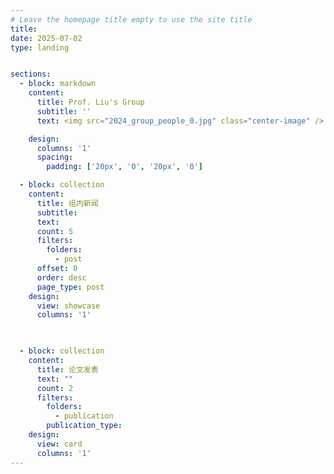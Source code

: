 ```yaml
---
# Leave the homepage title empty to use the site title
title:
date: 2025-07-02
type: landing


sections:
  - block: markdown
    content:
      title: Prof. Liu's Group
      subtitle: ''
      text: <img src="2024_group_people_0.jpg" class="center-image" />

    design:
      columns: '1'
      spacing:
        padding: ['20px', '0', '20px', '0']

  - block: collection
    content:
      title: 组内新闻
      subtitle:
      text:
      count: 5
      filters:
        folders:
          - post
      offset: 0
      order: desc
      page_type: post
    design:
      view: showcase
      columns: '1'
  


  - block: collection
    content:
      title: 论文发表
      text: ""
      count: 2
      filters:
        folders:
          - publication
        publication_type: 
    design:
      view: card
      columns: '1'
---
```

